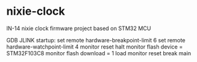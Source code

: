 # nixie-clock
IN-14 nixie clock firmware project based on STM32 MCU

GDB JLINK startup:
set remote hardware-breakpoint-limit 6
set remote hardware-watchpoint-limit 4
monitor reset halt
monitor flash device = STM32F103C8
monitor flash download = 1
load
monitor reset
break main
